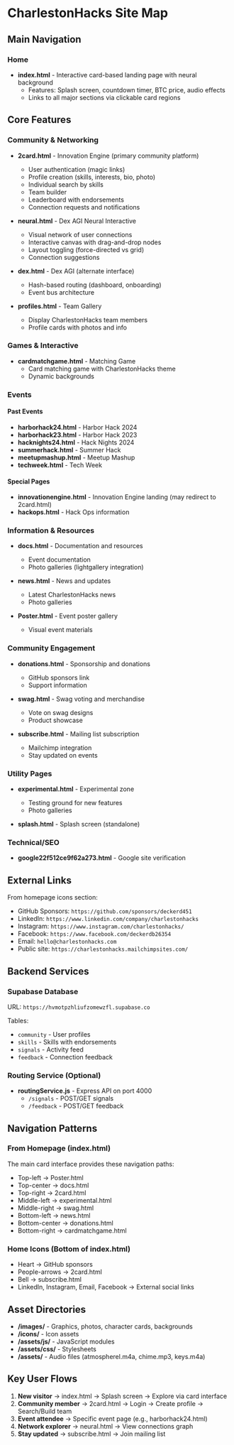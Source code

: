# CharlestonHacks Site Map

## Main Navigation

### Home
- **index.html** - Interactive card-based landing page with neural background
  - Features: Splash screen, countdown timer, BTC price, audio effects
  - Links to all major sections via clickable card regions

## Core Features

### Community & Networking
- **2card.html** - Innovation Engine (primary community platform)
  - User authentication (magic links)
  - Profile creation (skills, interests, bio, photo)
  - Individual search by skills
  - Team builder
  - Leaderboard with endorsements
  - Connection requests and notifications

- **neural.html** - Dex AGI Neural Interactive
  - Visual network of user connections
  - Interactive canvas with drag-and-drop nodes
  - Layout toggling (force-directed vs grid)
  - Connection suggestions

- **dex.html** - Dex AGI (alternate interface)
  - Hash-based routing (dashboard, onboarding)
  - Event bus architecture

- **profiles.html** - Team Gallery
  - Display CharlestonHacks team members
  - Profile cards with photos and info

### Games & Interactive
- **cardmatchgame.html** - Matching Game
  - Card matching game with CharlestonHacks theme
  - Dynamic backgrounds

### Events

#### Past Events
- **harborhack24.html** - Harbor Hack 2024
- **harborhack23.html** - Harbor Hack 2023
- **hacknights24.html** - Hack Nights 2024
- **summerhack.html** - Summer Hack
- **meetupmashup.html** - Meetup Mashup
- **techweek.html** - Tech Week

#### Special Pages
- **innovationengine.html** - Innovation Engine landing (may redirect to 2card.html)
- **hackops.html** - Hack Ops information

### Information & Resources
- **docs.html** - Documentation and resources
  - Event documentation
  - Photo galleries (lightgallery integration)

- **news.html** - News and updates
  - Latest CharlestonHacks news
  - Photo galleries

- **Poster.html** - Event poster gallery
  - Visual event materials

### Community Engagement
- **donations.html** - Sponsorship and donations
  - GitHub sponsors link
  - Support information

- **swag.html** - Swag voting and merchandise
  - Vote on swag designs
  - Product showcase

- **subscribe.html** - Mailing list subscription
  - Mailchimp integration
  - Stay updated on events

### Utility Pages
- **experimental.html** - Experimental zone
  - Testing ground for new features
  - Photo galleries

- **splash.html** - Splash screen (standalone)

### Technical/SEO
- **google22f512ce9f62a273.html** - Google site verification

## External Links

From homepage icons section:
- GitHub Sponsors: `https://github.com/sponsors/deckerd451`
- LinkedIn: `https://www.linkedin.com/company/charlestonhacks`
- Instagram: `https://www.instagram.com/charlestonhacks/`
- Facebook: `https://www.facebook.com/deckerdb26354`
- Email: `hello@charlestonhacks.com`
- Public site: `https://charlestonhacks.mailchimpsites.com/`

## Backend Services

### Supabase Database
URL: `https://hvmotpzhliufzomewzfl.supabase.co`

Tables:
- `community` - User profiles
- `skills` - Skills with endorsements
- `signals` - Activity feed
- `feedback` - Connection feedback

### Routing Service (Optional)
- **routingService.js** - Express API on port 4000
  - `/signals` - POST/GET signals
  - `/feedback` - POST/GET feedback

## Navigation Patterns

### From Homepage (index.html)
The main card interface provides these navigation paths:
- Top-left → Poster.html
- Top-center → docs.html
- Top-right → 2card.html
- Middle-left → experimental.html
- Middle-right → swag.html
- Bottom-left → news.html
- Bottom-center → donations.html
- Bottom-right → cardmatchgame.html

### Home Icons (Bottom of index.html)
- Heart → GitHub sponsors
- People-arrows → 2card.html
- Bell → subscribe.html
- LinkedIn, Instagram, Email, Facebook → External social links

## Asset Directories

- **/images/** - Graphics, photos, character cards, backgrounds
- **/icons/** - Icon assets
- **/assets/js/** - JavaScript modules
- **/assets/css/** - Stylesheets
- **/assets/** - Audio files (atmospherel.m4a, chime.mp3, keys.m4a)

## Key User Flows

1. **New visitor** → index.html → Splash screen → Explore via card interface
2. **Community member** → 2card.html → Login → Create profile → Search/Build team
3. **Event attendee** → Specific event page (e.g., harborhack24.html)
4. **Network explorer** → neural.html → View connections graph
5. **Stay updated** → subscribe.html → Join mailing list
